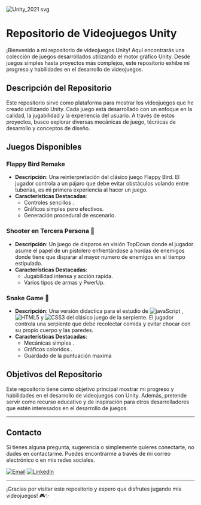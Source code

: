 
![Unity_2021 svg](https://github.com/KRNGDev/krngdev.github.io/assets/161486725/2ba137c4-859f-42ae-8408-8f2f9485be2b)

# Repositorio de Videojuegos Unity

¡Bienvenido a mi repositorio de videojuegos Unity! Aquí encontrarás una colección de juegos desarrollados utilizando el motor gráfico Unity. Desde juegos simples hasta proyectos más complejos, este repositorio exhibe mi progreso y habilidades en el desarrollo de videojuegos.


## Descripción del Repositorio

Este repositorio sirve como plataforma para mostrar los videojuegos que he creado utilizando Unity. Cada juego está desarrollado con un enfoque en la calidad, la jugabilidad y la experiencia del usuario. A través de estos proyectos, busco explorar diversas mecánicas de juego, técnicas de desarrollo y conceptos de diseño.



## Juegos Disponibles

### Flappy Bird Remake

- **Descripción**: Una reinterpretación del clásico juego Flappy Bird. El jugador controla a un pájaro que debe evitar obstáculos volando entre tuberías, es mi primera experiencia al hacer un juego.
- **Características Destacadas**:
    - Controles sencillos .
    - Gráficos simples pero efectivos.
    - Generación procedural de escenario.

### Shooter en Tercera Persona 🔫

- **Descripción**: Un juego de disparos en visión TopDown  donde el jugador asume el papel de un pistolero enfrentándose a hordas de enemigos donde tiene que disparar al mayor numero de enemigos en el tiempo estipulado.
- **Características Destacadas**:
    - Jugabilidad intensa y acción rapida.
    - Varios tipos de  armas y PwerUp.

### Snake Game 🐍

- **Descripción**: Una versión didactica para el estudio de ![javaScript](https://img.shields.io/badge/JavaScript-323330?style=flat-square&logo=javascript&logoColor=F7DF1E) , ![HTML5](https://img.shields.io/badge/html5-%23E34F26.svg?style=flat-square&logo=html5&logoColor=white) y ![CSS3](https://img.shields.io/badge/css3-%231572B6.svg?style=flat-square&logo=css3&logoColor=white) del clásico juego de la serpiente. El jugador controla una serpiente que debe recolectar comida y evitar chocar con su propio cuerpo y las paredes.
- **Características Destacadas**:
    - Mecánicas simples .
    - Gráficos coloridos .
    - Guardado de la puntuación maxima 

## Objetivos del Repositorio

Este repositorio tiene como objetivo principal mostrar mi progreso y habilidades en el desarrollo de videojuegos con Unity. Además, pretende servir como recurso educativo y de inspiración para otros desarrolladores que estén interesados en el desarrollo de juegos.

--- 

## Contacto

Si tienes alguna pregunta, sugerencia o simplemente quieres conectarte, no dudes en contactarme. Puedes encontrarme a través de mi correo electrónico o en mis redes sociales.


[![Email](https://img.shields.io/badge/Gmail-D14836?style=flat-square&logo=gmail&logoColor=white)](mailto:albertolopma@gmail.com) [![LinkedIn](https://img.shields.io/badge/LinkedIn-%230077B5.svg?logo=linkedin&logoColor=white)](https://www.linkedin.com/in/alberto-lm151186/)

---

¡Gracias por visitar este repositorio y espero que disfrutes jugando mis videojuegos! 🎮✨
